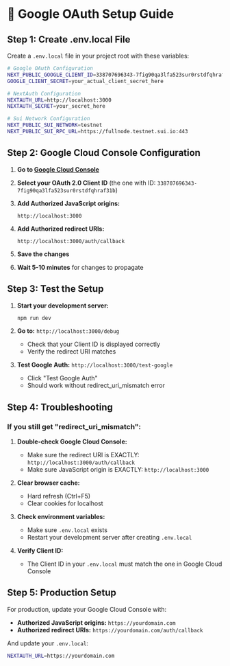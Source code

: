 # 🔧 Google OAuth Setup Guide

## **Step 1: Create .env.local File**

Create a `.env.local` file in your project root with these variables:

```bash
# Google OAuth Configuration
NEXT_PUBLIC_GOOGLE_CLIENT_ID=338707696343-7fig90qa3lfa523sur0rstdfqhraf31b.apps.googleusercontent.com
GOOGLE_CLIENT_SECRET=your_actual_client_secret_here

# NextAuth Configuration
NEXTAUTH_URL=http://localhost:3000
NEXTAUTH_SECRET=your_secret_here

# Sui Network Configuration
NEXT_PUBLIC_SUI_NETWORK=testnet
NEXT_PUBLIC_SUI_RPC_URL=https://fullnode.testnet.sui.io:443
```

## **Step 2: Google Cloud Console Configuration**

1. **Go to [Google Cloud Console](https://console.cloud.google.com/apis/credentials)**

2. **Select your OAuth 2.0 Client ID** (the one with ID: `338707696343-7fig90qa3lfa523sur0rstdfqhraf31b`)

3. **Add Authorized JavaScript origins:**

   ```
   http://localhost:3000
   ```

4. **Add Authorized redirect URIs:**

   ```
   http://localhost:3000/auth/callback
   ```

5. **Save the changes**

6. **Wait 5-10 minutes** for changes to propagate

## **Step 3: Test the Setup**

1. **Start your development server:**

   ```bash
   npm run dev
   ```

2. **Go to:** `http://localhost:3000/debug`

   - Check that your Client ID is displayed correctly
   - Verify the redirect URI matches

3. **Test Google Auth:** `http://localhost:3000/test-google`
   - Click "Test Google Auth"
   - Should work without redirect_uri_mismatch error

## **Step 4: Troubleshooting**

### **If you still get "redirect_uri_mismatch":**

1. **Double-check Google Cloud Console:**

   - Make sure the redirect URI is EXACTLY: `http://localhost:3000/auth/callback`
   - Make sure JavaScript origin is EXACTLY: `http://localhost:3000`

2. **Clear browser cache:**

   - Hard refresh (Ctrl+F5)
   - Clear cookies for localhost

3. **Check environment variables:**

   - Make sure `.env.local` exists
   - Restart your development server after creating `.env.local`

4. **Verify Client ID:**
   - The Client ID in your `.env.local` must match the one in Google Cloud Console

## **Step 5: Production Setup**

For production, update your Google Cloud Console with:

- **Authorized JavaScript origins:** `https://yourdomain.com`
- **Authorized redirect URIs:** `https://yourdomain.com/auth/callback`

And update your `.env.local`:

```bash
NEXTAUTH_URL=https://yourdomain.com
```
